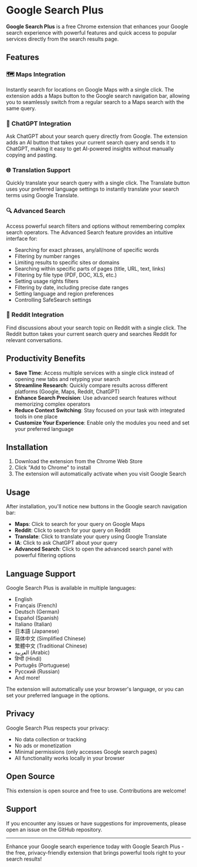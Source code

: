 # Google Search Plus

**Google Search Plus** is a free Chrome extension that enhances your Google search experience with powerful features and quick access to popular services directly from the search results page.

## Features

### 🗺️ Maps Integration
Instantly search for locations on Google Maps with a single click. The extension adds a Maps button to the Google search navigation bar, allowing you to seamlessly switch from a regular search to a Maps search with the same query.

### 🤖 ChatGPT Integration
Ask ChatGPT about your search query directly from Google. The extension adds an AI button that takes your current search query and sends it to ChatGPT, making it easy to get AI-powered insights without manually copying and pasting.

### 🌐 Translation Support
Quickly translate your search query with a single click. The Translate button uses your preferred language settings to instantly translate your search terms using Google Translate.

### 🔍 Advanced Search
Access powerful search filters and options without remembering complex search operators. The Advanced Search feature provides an intuitive interface for:
- Searching for exact phrases, any/all/none of specific words
- Filtering by number ranges
- Limiting results to specific sites or domains
- Searching within specific parts of pages (title, URL, text, links)
- Filtering by file type (PDF, DOC, XLS, etc.)
- Setting usage rights filters
- Filtering by date, including precise date ranges
- Setting language and region preferences
- Controlling SafeSearch settings

### 🔄 Reddit Integration
Find discussions about your search topic on Reddit with a single click. The Reddit button takes your current search query and searches Reddit for relevant conversations.

## Productivity Benefits

- **Save Time**: Access multiple services with a single click instead of opening new tabs and retyping your search
- **Streamline Research**: Quickly compare results across different platforms (Google, Maps, Reddit, ChatGPT)
- **Enhance Search Precision**: Use advanced search features without memorizing complex operators
- **Reduce Context Switching**: Stay focused on your task with integrated tools in one place
- **Customize Your Experience**: Enable only the modules you need and set your preferred language

## Installation

1. Download the extension from the Chrome Web Store
2. Click "Add to Chrome" to install
3. The extension will automatically activate when you visit Google Search

## Usage

After installation, you'll notice new buttons in the Google search navigation bar:
- **Maps**: Click to search for your query on Google Maps
- **Reddit**: Click to search for your query on Reddit
- **Translate**: Click to translate your query using Google Translate
- **IA**: Click to ask ChatGPT about your query
- **Advanced Search**: Click to open the advanced search panel with powerful filtering options

## Language Support

Google Search Plus is available in multiple languages:
- English
- Français (French)
- Deutsch (German)
- Español (Spanish)
- Italiano (Italian)
- 日本語 (Japanese)
- 简体中文 (Simplified Chinese)
- 繁體中文 (Traditional Chinese)
- العربية (Arabic)
- हिन्दी (Hindi)
- Portugês (Portuguese)
- Русский (Russian)
- And more!

The extension will automatically use your browser's language, or you can set your preferred language in the options.

## Privacy

Google Search Plus respects your privacy:
- No data collection or tracking
- No ads or monetization
- Minimal permissions (only accesses Google search pages)
- All functionality works locally in your browser

## Open Source

This extension is open source and free to use. Contributions are welcome!

## Support

If you encounter any issues or have suggestions for improvements, please open an issue on the GitHub repository.

---

Enhance your Google search experience today with Google Search Plus - the free, privacy-friendly extension that brings powerful tools right to your search results!